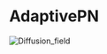 # AdaptivePN



![Diffusion_field](https://github.com/Andorfim/AdaptivePN/assets/41545117/6199562a-4aeb-476a-a050-0a4a6805b3a5)
